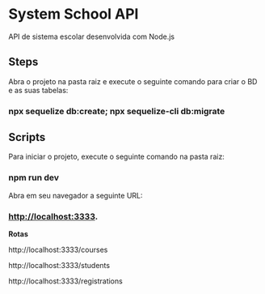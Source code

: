 # System School API

API de sistema escolar desenvolvida com Node.js

## Steps

Abra o projeto na pasta raiz e execute o seguinte comando para criar o BD e as suas tabelas:

### npx sequelize db:create; npx sequelize-cli db:migrate

## Scripts

Para iniciar o projeto, execute o seguinte comando na pasta raiz:

### npm run dev

Abra em seu navegador a seguinte URL:

### [http://localhost:3333](http://localhost:3333).

**Rotas**

http://localhost:3333/courses

http://localhost:3333/students

http://localhost:3333/registrations
